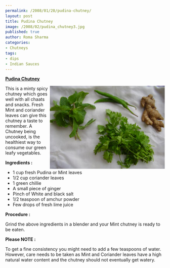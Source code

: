 ```yaml
--- 
permalink: /2008/01/28/pudina-chutney/
layout: post
title: Pudina Chutney
image: /2008/02/pudina_chutney3.jpg
published: true
author: Roma Sharma
categories: 
- Chutneys
tags:
- dips
- Indian Sauces
---
```

<span style="text-decoration:underline;"><strong>Pudina Chutney</strong></span>

<a title="Pudina Chutney Ingredients" href="/2008/02/pudina_chutney3.jpg"><img src="/2008/02/pudina_chutney3.jpg" alt="Pudina Chutney Ingredients" width="363" height="263" align="right" /></a>

This is a minty spicy chutney which goes well with all chaats and snacks. Fresh Mint and coriander leaves can give this chutney a taste to remember. A Chutney being uncooked, is the healthiest way to consume our green leafy vegetables.

<strong>Ingredients :</strong>
<ul>
	<li>1 cup fresh Pudina or Mint leaves</li>
	<li>1/2 cup coriander leaves</li>
	<li>1 green chillie</li>
	<li>A small piece of ginger</li>
	<li>Pinch of White and black salt</li>
	<li>1/2 teaspoon of amchur powder</li>
	<li>Few drops of fresh lime juice</li>
</ul>
<strong>Procedure :</strong>

Grind the above ingredients in a blender and your Mint chutney is ready to be eaten.

<strong> Please NOTE : </strong>

To get a fine consistency you might need to add a few teaspoons of water. However, care needs to be taken as Mint and Coriander leaves have a high natural water content and the chutney should not eventually get watery.
